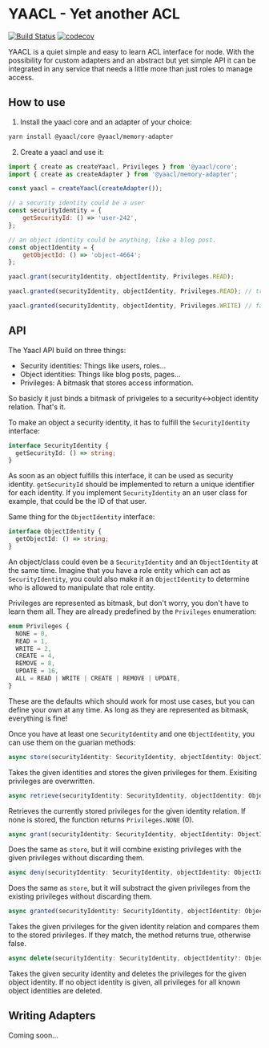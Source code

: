# YAACL - Yet another ACL

[![Build Status](https://travis-ci.org/jeanfortheweb/yaacl.svg?branch=master)](https://travis-ci.org/jeanfortheweb/yaacl)
[![codecov](https://codecov.io/gh/jeanfortheweb/yaacl/branch/master/graph/badge.svg)](https://codecov.io/gh/jeanfortheweb/yaacl)

YAACL is a quiet simple and easy to learn ACL interface for node. With the possibility for custom adapters and an abstract but yet simple API it can be integrated in any service that needs a little more than just roles to manage access.

## How to use

1. Install the yaacl core and an adapter of your choice:

```sh
yarn install @yaacl/core @yaacl/memory-adapter
```

2. Create a yaacl and use it:

```js
import { create as createYaacl, Privileges } from '@yaacl/core';
import { create as createAdapter } from '@yaacl/memory-adapter';

const yaacl = createYaacl(createAdapter());

// a security identity could be a user
const securityIdentity = {
	getSecurityId: () => 'user-242',
};

// an object identity could be anything, like a blog post.
const objectIdentity = {
	getObjectId: () => 'object-4664';
};

yaacl.grant(securityIdentity, objectIdentity, Privileges.READ);

yaacl.granted(securityIdentity, objectIdentity, Privileges.READ); // true

yaacl.granted(securityIdentity, objectIdentity, Privileges.WRITE) // false
```

## API

The Yaacl API build on three things:

* Security identities: Things like users, roles...
* Object identities: Things like blog posts, pages...
* Privileges: A bitmask that stores access information.

So basicly it just binds a bitmask of privigeles to a security<->object identity relation. That's it.

To make an object a security identity, it has to fulfill the `SecurityIdentity` interface:

```ts
interface SecurityIdentity {
  getSecurityId: () => string;
}
```

As soon as an object fulfills this interface, it can be used as security identity. `getSecurityId` should be implemented to return a unique identifier for each identity. If you implement `SecurityIdentity` an an user class for example, that could be the ID of that user.

Same thing for the `ObjectIdentity` interface:

```ts
interface ObjectIdentity {
  getObjectId: () => string;
}
```

An object/class could even be a `SecurityIdentity` and an `ObjectIdentity` at the same time. Imagine that you have a role entity which can act as `SecurityIdentity`, you could also make it an `ObjectIdentity` to determine who is allowed to manipulate that role entity.

Privileges are represented as bitmask, but don't worry, you don't have to learn them all. They are already predefined by the `Privileges` enumeration:

```ts
enum Privileges {
  NONE = 0,
  READ = 1,
  WRITE = 2,
  CREATE = 4,
  REMOVE = 8,
  UPDATE = 16,
  ALL = READ | WRITE | CREATE | REMOVE | UPDATE,
}
```

These are the defaults which should work for most use cases, but you can define your own at any time. As long as they are represented as bitmask, everything is fine!

Once you have at least one `SecurityIdentity` and one `ObjectIdentity`, you can use them on the guarian methods:

```ts
async store(securityIdentity: SecurityIdentity, objectIdentity: ObjectIdentity, privileges: Privileges) => Promise<any>
```

Takes the given identities and stores the given privileges for them. Exisiting privileges are overwritten.

```ts
async retrieve(securityIdentity: SecurityIdentity, objectIdentity: ObjectIdentity) => Promise<Privileges = Privileges.NONE>
```

Retrieves the currently stored privileges for the given identity relation. If none is stored, the function returns `Privileges.NONE` (0).

```ts
async grant(securityIdentity: SecurityIdentity, objectIdentity: ObjectIdentity, privileges: Privileges) => Promise<any>
```

Does the same as `store`, but it will combine existing privileges with the given privileges without discarding them.

```ts
async deny(securityIdentity: SecurityIdentity, objectIdentity: ObjectIdentity, privileges: Privileges) => Promise<any>
```

Does the same as `store`, but it will substract the given privileges from the existing privileges without discarding them.

```ts
async granted(securityIdentity: SecurityIdentity, objectIdentity: ObjectIdentity, privileges: Privileges) => Promise<boolean>
```

Takes the given privileges for the given identity relation and compares them to the stored privileges.
If they match, the method returns true, otherwise false.

```ts
async delete(securityIdentity: SecurityIdentity, objectIdentity?: ObjectIdentity = null) => Promise<any>
```

Takes the given security identity and deletes the privileges for the given object identity. If no object identity is given, all privileges for all known object identities are deleted.

## Writing Adapters

Coming soon...
